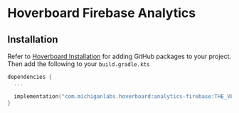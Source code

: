 # Hoverboard Firebase Analytics

## Installation


Refer to [Hoverboard Installation](../README.md) for adding GitHub packages to your project. Then add the following to your `build.gradle.kts`


```kotlin
dependencies {
  ...

  implementation("com.michiganlabs.hoverboard:analytics-firebase:THE_VERSION_NUMBER")
}
```